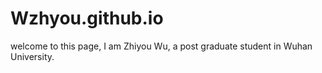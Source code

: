 # Wzhyou.github.io

welcome to this page, I am Zhiyou Wu, a post graduate student in Wuhan University.
